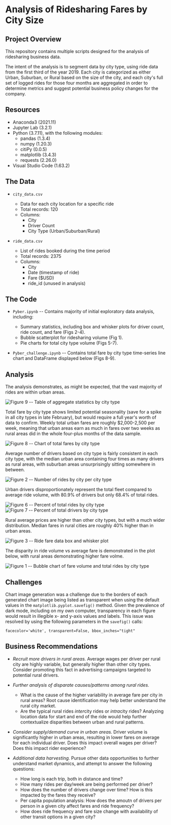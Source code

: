 # Analysis of Ridesharing Fares by City Size

## Project Overview

This repository contains multiple scripts designed for the analysis of ridesharing business data.  

The intent of the analysis is to segment data by city type, using ride data from the first third of the year 2019.  Each city is categorized as either Urban, Suburban, or Rural based on the size of the city, and each city's full set of logged rides for those four months are aggregated in order to determine metrics and suggest potential business policy changes for the company.

## Resources
* Anaconda3 (2021.11)
* Jupyter Lab (3.2.1)
* Python (3.7.11), with the following modules:
    * pandas (1.3.4)
    * numpy (1.20.3)
    * citiPy (0.0.5)
    * matplotlib (3.4.3)
    * requests (2.26.0)
* Visual Studio Code (1.63.2)

## The Data

* `city_data.csv`
    * Data for each city location for a specific ride
    * Total records: 120
    * Columns:
        * City
        * Driver Count
        * City Type (Urban/Suburban/Rural)

* `ride_data.csv`
    * List of rides booked during the time period
    * Total records: 2375
    * Columns:
        * City
        * Date (timestamp of ride)
        * Fare ($USD)
        * ride_id (unused in analysis)

## The Code

* `Pyber.ipynb` -- Contains majority of initial exploratory data analysis, including:
    * Summary statistics, including box and whisker plots for driver count, ride count, and fare (Figs 2-4).  
    * Bubble scatterplot for ridesharing volume (Fig 1).  
    * Pie charts for total city type volume (Figs 5-7).

* `Pyber_challenge.ipynb` -- Contains total fare by city type time-series line chart and DataFrame displayed below (Figs 8-9).

## Analysis

The analysis demonstrates, as might be expected, that the vast majority of rides are within urban areas.

![Figure 9 -- Table of aggregate statistics by city type](Analysis/Fig9.png)

Total fare by city type shows limited potential seasonality (save for a spike in all city types in late February), but would require a full year's worth of data to confirm.  Weekly total urban fares are roughly $2,000-2,500 per week, meaning that urban areas earn as much in fares over two weeks as rural areas did in the whole four-plus months of the data sample.

![Figure 8 -- Chart of total fares by city type](Analysis/Fig8.png)

Average number of drivers based on city type is fairly consistent in each city type, with the median urban area containing four times as many drivers as rural areas, with suburban areas unsurprisingly sitting somewhere in between.

![Figure 2 -- Number of rides by city per city type](Analysis/Fig2.png)

Urban drivers disproportionately represent the total fleet compared to average ride volume, with 80.9% of drivers but only 68.4% of total rides.

![Figure 6 -- Percent of total rides by city type](Analysis/Fig6.png)
![Figure 7 -- Percent of total drivers by city type](Analysis/Fig7.png)

Rural average prices are higher than other city types, but with a much wider distribution.  Median fares in rural cities are roughly 40% higher than in urban areas.

![Figure 3 -- Ride fare data box and whisker plot](Analysis/Fig3.png)

The disparity in ride volume vs average fare is demonstrated in the plot below, with rural areas demonstrating higher fare volme.

![Figure 1 -- Bubble chart of fare volume and total rides by city type](Analysis/Fig1.png)

## Challenges

Chart image generation was a challenge due to the borders of each generated chart image being listed as transparent when using the default values in the `matplotlib.pyplot.savefig()` method.  Given the prevalence of dark mode, including on my own computer, transparency in each figure would result in illegible x- and y-axis values and labels.  This issue was resolved by using the following parameters in the `savefig()` calls:

`facecolor='white', transparent=False, bbox_inches="tight"`

## Business Recommendations

* *Recruit more drivers in rural areas.*  Average wages per driver per rural city are highly variable, but generally higher than other city types.  Consider promoting this fact in advertising campaigns targeted to potential rural drivers.

* *Further analysis of disparate causes/patterns among rural rides.*

    * What is the cause of the higher variability in average fare per city in rural areas?  Root cause identification may help better understand the rural city market.
    * Are the typical rural rides *inter*city rides or *intra*city rides?  Analyzing location data for start and end of the ride would help further contextualize disparities between urban and rural patterns.

* *Consider supply/demand curve in urban areas.*  Driver volume is significantly higher in urban areas, resulting in lower fares on average for each individual driver.  Does this impact overall wages per driver?  Does this impact rider experience?

* *Additional data harvesting.*  Pursue other data opportunities to further understand market dynamics, and attempt to answer the following questions:
    * How long is each trip, both in distance and time?
    * How many rides per day/week are being performed per driver?
    * How does the number of drivers change over time?  How is this impacted by the fares they receive?
    * Per capita population analysis: How does the amoutn of drivers per person in a given city affect fares and ride frequency?
    * How does ride frequency and fare size change with availability of other transit options in a given city?